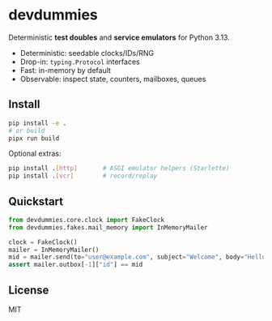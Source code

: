 # devdummies

Deterministic **test doubles** and **service emulators** for Python 3.13.

- Deterministic: seedable clocks/IDs/RNG
- Drop-in: `typing.Protocol` interfaces
- Fast: in-memory by default
- Observable: inspect state, counters, mailboxes, queues

## Install

```bash
pip install -e .
# or build
pipx run build
```

Optional extras:
```bash
pip install .[http]       # ASGI emulator helpers (Starlette)
pip install .[vcr]        # record/replay
```

## Quickstart

```python
from devdummies.core.clock import FakeClock
from devdummies.fakes.mail_memory import InMemoryMailer

clock = FakeClock()
mailer = InMemoryMailer()
mid = mailer.send(to="user@example.com", subject="Welcome", body="Hello")
assert mailer.outbox[-1]["id"] == mid
```

## License
MIT
